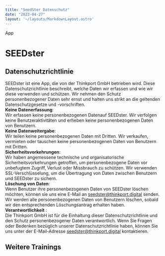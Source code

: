 ```yaml
---
title: "SeedSter Datenschutz"
date: "2023-04-27"
layout: '~/layouts/MarkdownLayout.astro'
---
```


App

# SEEDster

## Datenschutzrichtlinie

SEEDster ist eine App, die von der Thinkport GmbH betrieben wird. Diese Datenschutzrichtlinie beschreibt, welche Daten wir erfassen und wie wir diese verwenden und schützen. Wir nehmen den Schutz personenbezogener Daten sehr ernst und halten uns strikt an die geltenden Datenschutzgesetze und -vorschriften.  
**Keine Datenerfassung**:  
Wir erfassen keine personenbezogenen Datenauf SEEDster. Wir verfolgen keine Benutzeraktivitäten und erheben keine personenbezogenen Daten von Benutzern.  
**Keine Datenweitergabe**:  
Wir teilen keine personenbezogenen Daten mit Dritten. Wir verkaufen, vermieten oder tauschen keine personenbezogenen Daten von Benutzern mit Dritten.  
**Sicherheitsvorkehrungen**:  
Wir haben angemessene technische und organisatorische Sicherheitsvorkehrungen getroffen, um personenbezogene Daten vor unbefugtem Zugriff, Verlust oder Missbrauch zu schützen. Wir verwenden SSL-Verschlüsselung, um die Übertragung von Daten zwischen Benutzern und SEEDster zu sichern.  
**Löschung von Daten**:  
Wenn Benutzer ihre personenbezogenen Daten von SEEDster löschen möchten, können sie uns eine E-Mail an [seedster@thinkport.digital](mailto:seedster@thinkport.digital) senden. Wir werden alle personenbezogenen Daten von Benutzern löschen, sobald wir den entsprechenden Löschungsantrag erhalten haben.  
**Verantwortlichkeit** :  
Die Thinkport GmbH ist für die Einhaltung dieser Datenschutzrichtlinie und den Schutz personenbezogener Daten verantwortlich. Wenn Sie Fragen oder Bedenken bezüglich unserer Datenschutzrichtlinie haben, können Sie uns unter der E-Mail-Adresse [seedster@thinkport.digital](mailto:seedster@thinkport.digital) kontaktieren.

## Weitere Trainings
